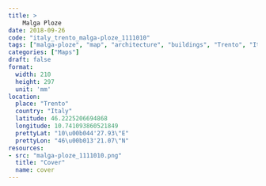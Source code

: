 ```yaml
---
title: > 
    Malga Ploze
date: 2018-09-26
code: "italy_trento_malga-ploze_1111010"
tags: ["malga-ploze", "map", "architecture", "buildings", "Trento", "Italy"]
categories: ["Maps"]
draft: false
format:
  width: 210
  height: 297
  unit: 'mm'
location:
  place: "Trento"
  country: "Italy"
  latitude: 46.2225206694868
  longitude: 10.741093860521849
  prettyLat: "10\u00b044'27.93\"E"
  prettyLon: "46\u00b013'21.07\"N"
resources:
- src: "malga-ploze_1111010.png"
  title: "Cover"
  name: cover
---
```

